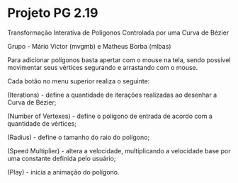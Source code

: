 # Projeto PG 2.19
Transformação Interativa de Polígonos Controlada por uma Curva de Bézier

Grupo - Mário Victor (mvgmb) e Matheus Borba (mlbas)

Para adicionar polígonos basta apertar com o mouse na tela, sendo possível movimentar seus vértices segurando e arrastando com o mouse.


Cada botão no menu superior realiza o seguinte:

(Iterations) - define a quantidade de iterações realizadas ao desenhar a Curva de Bézier;

(Number of Vertexes) - define o polígono de entrada de acordo com a quantidade de vértices;

(Radius) - define o tamanho do raio do polígono;

(Speed Multiplier) - altera a velocidade, multiplicando a velocidade base por uma constante definida pelo usuário;

(Play) - inicia a animação do polígono.

